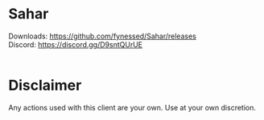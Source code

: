 # Sahar
Downloads:	https://github.com/fynessed/Sahar/releases <br>
Discord:	https://discord.gg/D9sntQUrUE
<br> <br>

# Disclaimer
Any actions used with this client are your own. Use at your own discretion.
